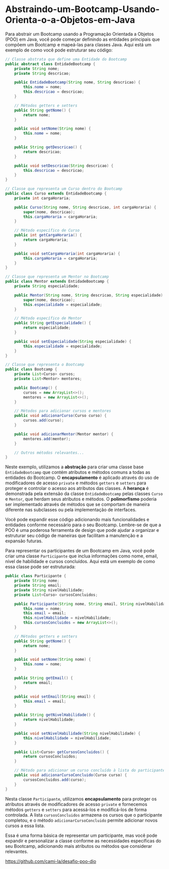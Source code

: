 # Abstraindo-um-Bootcamp-Usando-Orienta-o-a-Objetos-em-Java

Para abstrair um Bootcamp usando a Programação Orientada a Objetos (POO) em Java, você pode começar definindo as entidades principais que compõem um Bootcamp e mapeá-las para classes Java. Aqui está um exemplo de como você pode estruturar seu código:

```java
// Classe abstrata que define uma Entidade do Bootcamp
public abstract class EntidadeBootcamp {
    private String nome;
    private String descricao;

    public EntidadeBootcamp(String nome, String descricao) {
        this.nome = nome;
        this.descricao = descricao;
    }

    // Métodos getters e setters
    public String getNome() {
        return nome;
    }

    public void setNome(String nome) {
        this.nome = nome;
    }

    public String getDescricao() {
        return descricao;
    }

    public void setDescricao(String descricao) {
        this.descricao = descricao;
    }
}

// Classe que representa um Curso dentro do Bootcamp
public class Curso extends EntidadeBootcamp {
    private int cargaHoraria;

    public Curso(String nome, String descricao, int cargaHoraria) {
        super(nome, descricao);
        this.cargaHoraria = cargaHoraria;
    }

    // Método específico de Curso
    public int getCargaHoraria() {
        return cargaHoraria;
    }

    public void setCargaHoraria(int cargaHoraria) {
        this.cargaHoraria = cargaHoraria;
    }
}

// Classe que representa um Mentor no Bootcamp
public class Mentor extends EntidadeBootcamp {
    private String especialidade;

    public Mentor(String nome, String descricao, String especialidade) {
        super(nome, descricao);
        this.especialidade = especialidade;
    }

    // Método específico de Mentor
    public String getEspecialidade() {
        return especialidade;
    }

    public void setEspecialidade(String especialidade) {
        this.especialidade = especialidade;
    }
}

// Classe que representa o Bootcamp
public class Bootcamp {
    private List<Curso> cursos;
    private List<Mentor> mentores;

    public Bootcamp() {
        cursos = new ArrayList<>();
        mentores = new ArrayList<>();
    }

    // Métodos para adicionar cursos e mentores
    public void adicionarCurso(Curso curso) {
        cursos.add(curso);
    }

    public void adicionarMentor(Mentor mentor) {
        mentores.add(mentor);
    }

    // Outros métodos relevantes...
}
```

Neste exemplo, utilizamos a **abstração** para criar uma classe base `EntidadeBootcamp` que contém atributos e métodos comuns a todas as entidades do Bootcamp. O **encapsulamento** é aplicado através do uso de modificadores de acesso `private` e métodos `getters` e `setters` para proteger e controlar o acesso aos atributos das classes. A **herança** é demonstrada pela extensão da classe `EntidadeBootcamp` pelas classes `Curso` e `Mentor`, que herdam seus atributos e métodos. O **polimorfismo** poderia ser implementado através de métodos que se comportam de maneira diferente nas subclasses ou pela implementação de interfaces.

Você pode expandir esse código adicionando mais funcionalidades e entidades conforme necessário para o seu Bootcamp. Lembre-se de que a POO é uma poderosa ferramenta de design que pode ajudar a organizar e estruturar seu código de maneiras que facilitam a manutenção e a expansão futuras.

Para representar os participantes de um Bootcamp em Java, você pode criar uma classe `Participante` que inclua informações como nome, email, nível de habilidade e cursos concluídos. Aqui está um exemplo de como essa classe pode ser estruturada:

```java
public class Participante {
    private String nome;
    private String email;
    private String nivelHabilidade;
    private List<Curso> cursosConcluidos;

    public Participante(String nome, String email, String nivelHabilidade) {
        this.nome = nome;
        this.email = email;
        this.nivelHabilidade = nivelHabilidade;
        this.cursosConcluidos = new ArrayList<>();
    }

    // Métodos getters e setters
    public String getNome() {
        return nome;
    }

    public void setNome(String nome) {
        this.nome = nome;
    }

    public String getEmail() {
        return email;
    }

    public void setEmail(String email) {
        this.email = email;
    }

    public String getNivelHabilidade() {
        return nivelHabilidade;
    }

    public void setNivelHabilidade(String nivelHabilidade) {
        this.nivelHabilidade = nivelHabilidade;
    }

    public List<Curso> getCursosConcluidos() {
        return cursosConcluidos;
    }

    // Método para adicionar um curso concluído à lista do participante
    public void adicionarCursoConcluido(Curso curso) {
        cursosConcluidos.add(curso);
    }
}
```

Nesta classe `Participante`, utilizamos **encapsulamento** para proteger os atributos através de modificadores de acesso `private` e fornecemos métodos `getters` e `setters` para acessá-los e modificá-los de forma controlada. A lista `cursosConcluidos` armazena os cursos que o participante completou, e o método `adicionarCursoConcluido` permite adicionar novos cursos a essa lista.

Essa é uma forma básica de representar um participante, mas você pode expandir e personalizar a classe conforme as necessidades específicas do seu Bootcamp, adicionando mais atributos ou métodos que considerar relevantes.

https://github.com/cami-la/desafio-poo-dio
